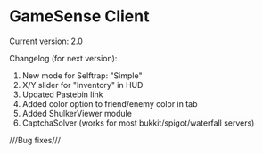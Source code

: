 # GameSense Client

Current version: 2.0

Changelog (for next version):

1) New mode for Selftrap: "Simple"
2) X/Y slider for "Inventory" in HUD
3) Updated Pastebin link
4) Added color option to friend/enemy color in tab
5) Added ShulkerViewer module
6) CaptchaSolver (works for most bukkit/spigot/waterfall servers)

///Bug fixes///
